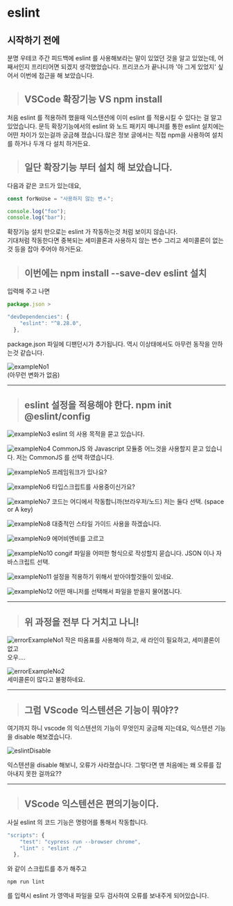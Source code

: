 # eslint

## 시작하기 전에

분명 우테코 주간 피드백에 eslint 를 사용해보라는 말이 있었던 것을 알고 있었는데, 어째서인지 프리티어면 되겠지 생각했었습니다. 프리코스가 끝나니까 '아 그게 있었지' 싶어서 이번에 접근을 해 보았습니다.

> ## VSCode 확장기능 VS npm install

처음 eslint 를 적용하려 했을때 익스텐션에 이미 eslint 를 적용시킬 수 있다는 걸 알고 있었습니다. 문득 확장기능에서의 eslint 와 노드 패키지 매니저를 통한 eslint 설치에는 어떤 차이가 있는걸까 궁금해 졌습니다.많은 정보 글에서는 직접 npm을 사용하여 설치를 하거나 두개 다 설치 하거든요.

> ## 일단 확장기능 부터 설치 해 보았습니다.

다음과 같은 코드가 있는데요,

```javascript
const forNoUse = "사용하지 않는 변ㅅ";

console.log("foo");
console.log("bar");
```

확장기능 설치 만으로는 eslint 가 작동하는것 처럼 보이지 않습니다.  
기대처럼 작동한다면 중복되는 세미콜론과 사용하지 않는 변수 그리고 세미콜론이 없는것 등을 잡아 주어야 하거든요.

> ## 이번에는 npm install --save-dev eslint 설치

입력해 주고 나면

```javascript
package.json >

"devDependencies": {
    "eslint": "^8.28.0",
  },
```

package.json 파일에 디팬던시가 추가됩니다. 역시 이상태에서도 아무런 동작을 안하는것 같습니다.

![exampleNo1](https://user-images.githubusercontent.com/105046423/204788385-f5e67734-5ac2-4ac6-ad12-ba027b2cefaa.png)  
(아무런 변화가 없음)

---

> ## eslint 설정을 적용해야 한다. npm init @eslint/config

![exampleNo3](https://user-images.githubusercontent.com/105046423/204788389-78a0b187-64d6-49ad-a6ef-dc416681c61f.png)
eslint 의 사용 목적을 묻고 있습니다.

![exampleNo4](https://user-images.githubusercontent.com/105046423/204788391-3831a8d9-ce2f-4060-b6f0-7f1dd4ba9dd9.png)
CommonJS 와 Javascript 모듈중 어느것을 사용할지 묻고 있습니다.
저는 CommonJS 를 선택 하였습니다.

![exampleNo5](https://user-images.githubusercontent.com/105046423/204788394-7d7024d9-9298-465c-87a2-b4dbfbb8513c.png)
프레임워크가 있나요?

![exampleNo6](https://user-images.githubusercontent.com/105046423/204788398-10c04ae6-a965-47a4-90f4-ea6d0ab9910a.png)
타입스크립트를 사용중이신가요?

![exampleNo7](https://user-images.githubusercontent.com/105046423/204788399-2521c0d7-1424-4043-bfeb-a7b90f5517ab.png)
코드는 어디에서 작동합니까(브라우저/노드) 저는 둘다 선택. (space or A key)

![exampleNo8](https://user-images.githubusercontent.com/105046423/204788401-3790cf36-8ac9-4094-ac45-cbf13484acf2.png)
대중적인 스타일 가이드 사용을 하겠습니다.

![exampleNo9](https://user-images.githubusercontent.com/105046423/204788404-5cfdde4e-63e4-4b69-9b93-22b4fb9cc874.png)
에어비엔비를 고르고

![exampleNo10](https://user-images.githubusercontent.com/105046423/204788409-69df07a7-82c4-4ed7-8b78-cdb70b39585a.png)
congif 파일을 어떠한 형식으로 작성할지 묻습니다. JSON 이나 자바스크립트 선택.

![exampleNo11](https://user-images.githubusercontent.com/105046423/204788412-52674f69-3549-440e-8934-bb13829a1a59.png)
설정을 적용하기 위해서 받아야할것들이 있네요.

![exampleNo12](https://user-images.githubusercontent.com/105046423/204788417-2d376890-2f4a-4abe-8705-a3523a41e428.png)
어떤 매니저를 선택해서 파일을 받을지 물어봅니다.

---

> ## 위 과정을 전부 다 거치고 나니!

![errorExampleNo1](https://user-images.githubusercontent.com/105046423/204788439-89775b07-cdf4-4d3f-8612-602b4f29a6d7.png)
작은 따옴표를 사용해야 하고, 새 라인이 필요하고, 세미콜론이 없고  
오우....

![errorExampleNo2](https://user-images.githubusercontent.com/105046423/204788444-7d565fc3-47ae-4e6d-bb84-e0517e14f47c.png)  
세미콜론이 많다고 불평하네요.

---

> ## 그럼 VScode 익스텐션은 기능이 뭐야??

여기까지 하니 vscode 의 익스텐션의 기능이 무엇인지 궁금해 지는데요,
익스텐션 기능을 disable 해보겠습니다.

![eslintDisable](https://user-images.githubusercontent.com/105046423/204788448-e8b4ce10-9e67-4e87-b583-af2606c732e0.png)

익스텐션을 disable 해보니, 오류가 사라졌습니다. 그렇다면 맨 처음에는 왜 오류를 잡아내지 못한 걸까요??

---

> ## VScode 익스텐션은 편의기능이다.

사실 eslint 의 코드 기능은 명령어를 통해서 작동합니다.

```javascript
"scripts": {
    "test": "cypress run --browser chrome",
    "lint" : "eslint ./"
  },
```

와 같이 스크립트를 추가 해주고

`npm run lint`

를 입력시 eslint 가 영역내 파일을 모두 검사하여 오류를 보내주게 되어있습니다.

